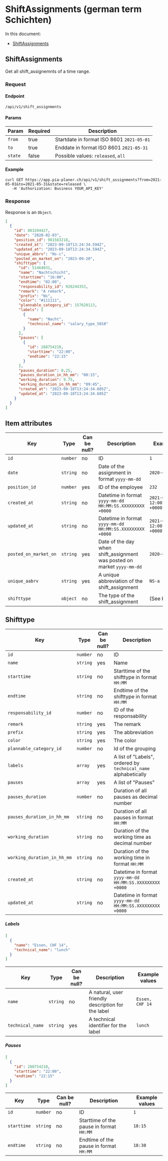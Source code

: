 # ShiftAssignments (german term Schichten)

In this document:

- [ShiftAssignments](#2-shift_assignments)

## ShiftAssignments

Get all shift_assignemnts of a time range.

### Request

#### Endpoint

```
/api/v1/shift_assignments
```

#### Params

| Param   | Required | Description                               |
| ------- | -------- | ----------------------------------------- |
| `from`  | true     | Startdate in format ISO 8601 `2021-05-01` |
| `to`    | true     | Enddate in format ISO 8601 `2021-05-31`   |
| `state` | false    | Possible values: `released`, `all`        |

#### Example

```
curl GET https://app.pia-planer.ch/api/v1/shift_assignments?from=2021-05-01&to=2021-05-31&state=released \
   -H 'Authorization: Business YOUR_API_KEY'
```

### Response

Response is an `Object`.

```json
[
  {
    "id": 883204427,
    "date": "2020-02-03",
    "position_id": 981563218,
    "created_at": "2023-09-18T13:24:34.594Z",
    "updated_at": "2023-09-18T13:24:34.594Z",
    "unique_abbrv": "Ns-c",
    "posted_on_market_on": "2023-09-20",
    "shifttype": {
      "id": 51464031,
      "name": "Nachtschicht",
      "starttime": "16:00",
      "endtime": "02:00",
      "responsability_id": 926244353,
      "remark": "A remark",
      "prefix": "Ns",
      "color": "#111111",
      "plannable_category_id": 157620113,
      "labels": [
        {
          "name": "Nacht",
          "technical_name": "salary_type_5010"
        }
      ],
      "pauses": [
        {
          "id": 288754210,
          "starttime": "22:00",
          "endtime": "22:15"
        }
      ],
      "pauses_duration": 0.25,
      "pauses_duration_in_hh_mm": "00:15",
      "working_duration": 9.75,
      "working_duration_in_hh_mm": "09:45",
      "created_at": "2023-09-18T13:24:34.605Z",
      "updated_at": "2023-09-18T13:24:34.605Z"
    }
  }
]
```

## Item attributes

| Key                   | Type     | Can be null? | Description                                                             | Example values                        |
| --------------------- | -------- | ------------ | ----------------------------------------------------------------------- | ------------------------------------- |
| `id`                  | `number` | no           | ID                                                                      | `1`                                   |
| `date`                | `string` | no           | Date of the assignment in format `yyyy-mm-dd`                           | `2020-06-06`                          |
| `position_id`         | `number` | yes          | ID of the employee                                                      | `232`                                 |
| `created_at`          | `string` | no           | Datetime in format `yyyy-mm-dd HH:MM:SS.XXXXXXXXX +0000`                | `2021-04-19 12:00:00.000000000 +0000` |
| `updated_at`          | `string` | no           | Datetime in format `yyyy-mm-dd HH:MM:SS.XXXXXXXXX +0000`                | `2021-04-19 12:00:00.000000000 +0000` |
| `posted_on_market_on` | `string` | yes          | Date of the day when shift_assignment was posted on market `yyyy-mm-dd` | `2020-06-22`                          |
| `unique_aabrv`        | `string` | yes          | A unique abbreviation of the shift_assignment                           | `NS-a`                                |
| `shifttype`           | `object` | no           | The type of the shift_assignment                                        | (See below)                           |

## Shifttype

| Key                         | Type     | Can be null? | Description                                                    | Example values                        |
| --------------------------- | -------- | ------------ | -------------------------------------------------------------- | ------------------------------------- |
| `id`                        | `number` | no           | ID                                                             | `1`                                   |
| `name`                      | `string` | yes          | Name                                                           | `Nachtschicht`                        |
| `starttime`                 | `string` | no           | Starttime of the shifttype in format `HH:MM`                   | `17:15`                               |
| `endtime`                   | `string` | no           | Endtime of the shifttype in format `HH:MM`                     | `01:00`                               |
| `responsability_id`         | `number` | no           | ID of the responsability                                       | `121`                                 |
| `remark`                    | `string` | yes          | The remark                                                     | `Mit abrechnen`                       |
| `prefix`                    | `string` | yes          | The abbreviation                                               | `NS`                                  |
| `color`                     | `string` | yes          | The color                                                      | `#105020`                             |
| `plannable_category_id`     | `number` | no           | Id of the grouping                                             | `857`                                 |
| `labels`                    | `array`  | yes          | A list of "Labels", ordered by `technical_name` alphabetically | (See below)                           |
| `pauses`                    | `array`  | yes          | A list of "Pauses"                                             | (See below)                           |
| `pauses_duration`           | `number` | no           | Duration of all pauses as decimal number                       | `0.25`                                |
| `pauses_duration_in_hh_mm`  | `string` | no           | Duration of all pauses in format `HH:MM`                       | `00:15`                               |
| `working_duration`          | `string` | no           | Duration of the working time as decimal number                 | `8.5`                                 |
| `working_duration_in_hh_mm` | `string` | no           | Duration of the working time in format `HH:MM`                 | `08:30`                               |
| `created_at`                | `string` | no           | Datetime in format `yyyy-mm-dd HH:MM:SS.XXXXXXXXX +0000`       | `2021-04-19 12:00:00.000000000 +0000` |
| `updated_at`                | `string` | no           | Datetime in format `yyyy-mm-dd HH:MM:SS.XXXXXXXXX +0000`       | `2021-04-19 12:00:00.000000000 +0000` |

##### Labels

```json
[
  {
    "name": "Essen, CHF 14",
    "technical_name": "lunch"
  }
]
```

| Key              | Type     | Can be null? | Description                                        | Example values  |
| ---------------- | -------- | ------------ | -------------------------------------------------- | --------------- |
| `name`           | `string` | no           | A natural, user friendly description for the label | `Essen, CHF 14` |
| `technical_name` | `string` | yes          | A technical identifier for the label               | `lunch`         |

##### Pauses

```json
[
  {
    "id": 288754210,
    "starttime": "22:00",
    "endtime": "22:15"
  }
]
```

| Key         | Type     | Can be null? | Description                              | Example values |
| ----------- | -------- | ------------ | ---------------------------------------- | -------------- |
| `id`        | `number` | no           | ID                                       | `1`            |
| `starttime` | `string` | no           | Starttime of the pause in format `HH:MM` | `18:15`        |
| `endtime`   | `string` | no           | Endtime of the pause in format `HH:MM`   | `18:30`        |
